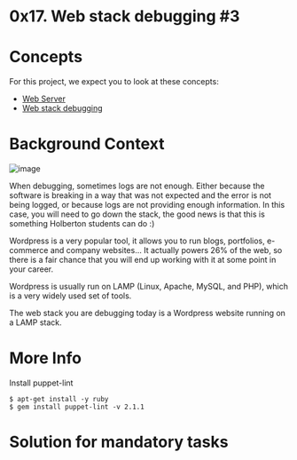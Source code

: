 # 0x17. Web stack debugging #3

# Concepts

For this project, we expect you to look at these concepts:

- [Web Server](https://intranet.alxswe.com/concepts/17)
- [Web stack debugging](https://intranet.alxswe.com/concepts/68)

# Background Context

![image](https://s3.amazonaws.com/intranet-projects-files/holbertonschool-sysadmin_devops/293/d42WuBh.png)

When debugging, sometimes logs are not enough. Either because the software is breaking in a way that was not expected and the error is not being logged, or because logs are not providing enough information. In this case, you will need to go down the stack, the good news is that this is something Holberton students can do :)

Wordpress is a very popular tool, it allows you to run blogs, portfolios, e-commerce and company websites… It actually powers 26% of the web, so there is a fair chance that you will end up working with it at some point in your career.

Wordpress is usually run on LAMP (Linux, Apache, MySQL, and PHP), which is a very widely used set of tools.

The web stack you are debugging today is a Wordpress website running on a LAMP stack.

# More Info

Install puppet-lint

    $ apt-get install -y ruby
    $ gem install puppet-lint -v 2.1.1

# Solution for mandatory tasks